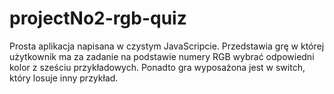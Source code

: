 # projectNo2-rgb-quiz

Prosta aplikacja napisana w czystym JavaScripcie. 
Przedstawia grę w której użytkownik ma za zadanie na podstawie numery RGB wybrać odpowiedni kolor z sześciu przykładowych. Ponadto gra wyposażona jest w switch, który losuje inny przykład. 
